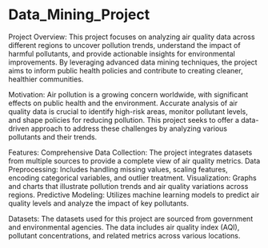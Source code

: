 # Data_Mining_Project

Project Overview:
This project focuses on analyzing air quality data across different regions to uncover pollution trends, understand the impact of harmful pollutants, and provide actionable insights for environmental improvements. By leveraging advanced data mining techniques, the project aims to inform public health policies and contribute to creating cleaner, healthier communities.

Motivation:
Air pollution is a growing concern worldwide, with significant effects on public health and the environment. Accurate analysis of air quality data is crucial to identify high-risk areas, monitor pollutant levels, and shape policies for reducing pollution. This project seeks to offer a data-driven approach to address these challenges by analyzing various pollutants and their trends.

Features:
Comprehensive Data Collection: The project integrates datasets from multiple sources to provide a complete view of air quality metrics.
Data Preprocessing: Includes handling missing values, scaling features, encoding categorical variables, and outlier treatment.
Visualization: Graphs and charts that illustrate pollution trends and air quality variations across regions.
Predictive Modeling: Utilizes machine learning models to predict air quality levels and analyze the impact of key pollutants.

Datasets:
The datasets used for this project are sourced from government and environmental agencies. The data includes air quality index (AQI), pollutant concentrations, and related metrics across various locations.


